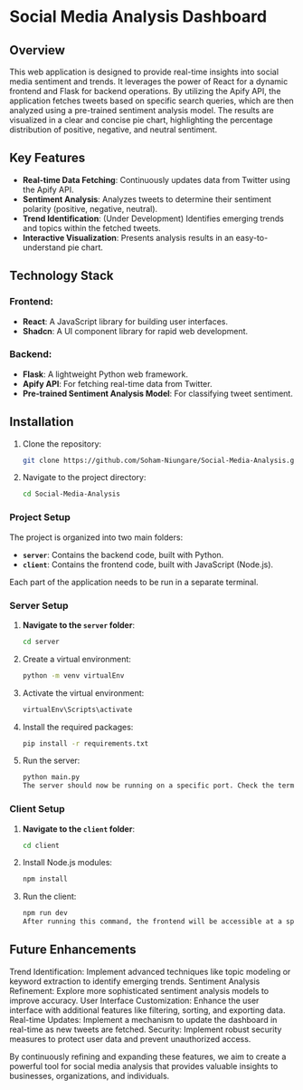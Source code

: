 # Social Media Analysis Dashboard

## Overview

This web application is designed to provide real-time insights into social media sentiment and trends. It leverages the power of React for a dynamic frontend and Flask for backend operations. By utilizing the Apify API, the application fetches tweets based on specific search queries, which are then analyzed using a pre-trained sentiment analysis model. The results are visualized in a clear and concise pie chart, highlighting the percentage distribution of positive, negative, and neutral sentiment.

## Key Features

- **Real-time Data Fetching**: Continuously updates data from Twitter using the Apify API.
- **Sentiment Analysis**: Analyzes tweets to determine their sentiment polarity (positive, negative, neutral).
- **Trend Identification**: (Under Development) Identifies emerging trends and topics within the fetched tweets.
- **Interactive Visualization**: Presents analysis results in an easy-to-understand pie chart.

## Technology Stack

### Frontend:

- **React**: A JavaScript library for building user interfaces.
- **Shadcn**: A UI component library for rapid web development.

### Backend:

- **Flask**: A lightweight Python web framework.
- **Apify API**: For fetching real-time data from Twitter.
- **Pre-trained Sentiment Analysis Model**: For classifying tweet sentiment.

## Installation

1. Clone the repository:
   ```bash
   git clone https://github.com/Soham-Niungare/Social-Media-Analysis.git
   
2. Navigate to the project directory:

   ```bash
   cd Social-Media-Analysis

   ```

### Project Setup

The project is organized into two main folders:

- **`server`**: Contains the backend code, built with Python.
- **`client`**: Contains the frontend code, built with JavaScript (Node.js).

Each part of the application needs to be run in a separate terminal.

### Server Setup

1. **Navigate to the `server` folder**:
   ```bash
   cd server
   ```
2. Create a virtual environment:
   ```bash
   python -m venv virtualEnv
   ```
3. Activate the virtual environment:
   ```bash
   virtualEnv\Scripts\activate
   ```
4. Install the required packages:
   ```bash
   pip install -r requirements.txt
   ```
5. Run the server:
   ```bash
   python main.py
   The server should now be running on a specific port. Check the terminal output for the exact port.
   ```

### Client Setup

1. **Navigate to the `client` folder**:
   ```bash
   cd client
   ```
2. Install Node.js modules:
   ```bash
   npm install
   ```
3. Run the client:
   ```bash
   npm run dev
   After running this command, the frontend will be accessible at a specific port. The exact port should be displayed in the terminal.
   ```

## Future Enhancements

Trend Identification: Implement advanced techniques like topic modeling or keyword extraction to identify emerging trends.
Sentiment Analysis Refinement: Explore more sophisticated sentiment analysis models to improve accuracy.
User Interface Customization: Enhance the user interface with additional features like filtering, sorting, and exporting data.
Real-time Updates: Implement a mechanism to update the dashboard in real-time as new tweets are fetched.
Security: Implement robust security measures to protect user data and prevent unauthorized access.

By continuously refining and expanding these features, we aim to create a powerful tool for social media analysis that provides valuable insights to businesses, organizations, and individuals.
